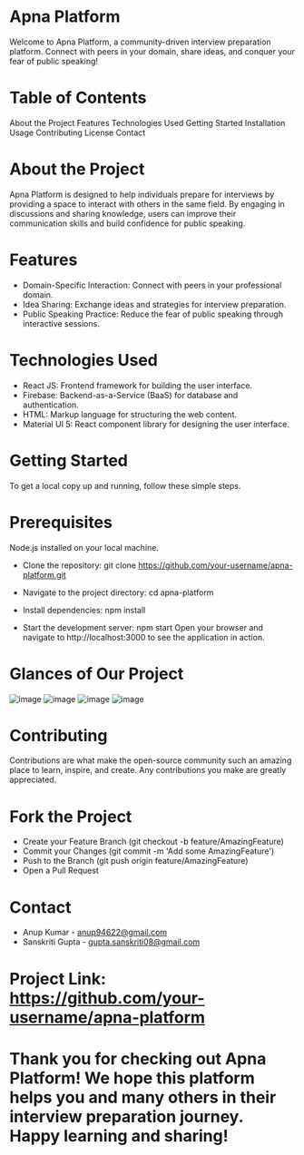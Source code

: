 # Apna Platform
Welcome to Apna Platform, a community-driven interview preparation platform. Connect with peers in your domain, share ideas, and conquer your fear of public speaking!

# Table of Contents
About the Project
Features
Technologies Used
Getting Started
Installation
Usage
Contributing
License
Contact

# About the Project
Apna Platform is designed to help individuals prepare for interviews by providing a space to interact with others in the same field. By engaging in discussions and sharing knowledge, users can improve their communication skills and build confidence for public speaking.

# Features
- Domain-Specific Interaction: Connect with peers in your professional domain.
- Idea Sharing: Exchange ideas and strategies for interview preparation.
- Public Speaking Practice: Reduce the fear of public speaking through interactive sessions.

# Technologies Used
- React JS: Frontend framework for building the user interface.
- Firebase: Backend-as-a-Service (BaaS) for database and authentication.
- HTML: Markup language for structuring the web content.
- Material UI 5: React component library for designing the user interface.

# Getting Started
To get a local copy up and running, follow these simple steps.

# Prerequisites
Node.js installed on your local machine.
- Clone the repository:
  git clone https://github.com/your-username/apna-platform.git

- Navigate to the project directory:
  cd apna-platform

- Install dependencies:
  npm install

- Start the development server:
  npm start
Open your browser and navigate to http://localhost:3000 to see the application in action.

# Glances of Our Project
![image](https://github.com/anupkr11/ApnaPlatform/assets/99500785/ceb773aa-09ba-463d-aecf-941d19d4242c)
![image](https://github.com/anupkr11/ApnaPlatform/assets/99500785/01db2724-c377-4a66-89b7-5f5befcab355)
![image](https://github.com/anupkr11/ApnaPlatform/assets/99500785/8ab3bb83-c1f1-4b9e-a145-1fdbf61aa494)
![image](https://github.com/anupkr11/ApnaPlatform/assets/99500785/0de788ce-bf5d-47e6-907c-9847c378e266)



# Contributing
Contributions are what make the open-source community such an amazing place to learn, inspire, and create. Any contributions you make are greatly appreciated.

# Fork the Project
- Create your Feature Branch (git checkout -b feature/AmazingFeature)
- Commit your Changes (git commit -m 'Add some AmazingFeature')
- Push to the Branch (git push origin feature/AmazingFeature)
- Open a Pull Request

# Contact
- Anup Kumar - anup94622@gmail.com
- Sanskriti Gupta - gupta.sanskriti08@gmail.com

# Project Link: https://github.com/your-username/apna-platform

# Thank you for checking out Apna Platform! We hope this platform helps you and many others in their interview preparation journey. Happy learning and sharing!






